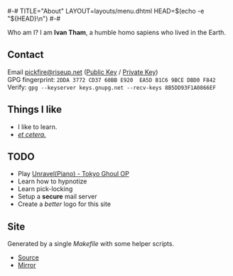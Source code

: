 #-#
TITLE="About"
LAYOUT=layouts/menu.dhtml
HEAD=$(echo -e "${HEAD}\n<link rel=stylesheet type=text/css href=/css/about.css />")
#-#

Who am I? I am **Ivan Tham**, a humble homo sapiens who lived in the Earth.


Contact
-------
Email [pickfire@riseup.net](mailto:pickfire@riseup.net) ([Public Key](/txt/pub.txt) / [Private Key](/txt/pri.txt))\
GPG fingerprint: `2DDA 3772 CD37 60BB E920  EA5D B1C6 9BCE DBD0 F842`\
Verify: `gpg --keyserver keys.gnupg.net --recv-keys 8B5DD93F1A0866EF`

Things I like
-------------
 - I like to learn.
 - [*et cetera.*](/more)

TODO
----
 - Play [Unravel(Piano) - Tokyo Ghoul OP](http://www.youtube.com/watch?v=sEQf5lcnj_o)
 - Learn how to hypnotize
 - Learn pick-locking
 - Setup a **secure** mail server
 - Create a *better* logo for this site

Site
----
Generated by a single *Makefile* with some helper scripts.
 - [Source](http://git.pickfire.wha.la/www)
 - [Mirror](https://github.com/www)
